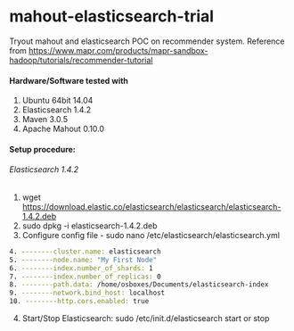 # mahout-elasticsearch-trial
Tryout mahout and elasticsearch POC on recommender system. Reference from <a href="https://www.mapr.com/products/mapr-sandbox-hadoop/tutorials/recommender-tutorial">https://www.mapr.com/products/mapr-sandbox-hadoop/tutorials/recommender-tutorial</a>

#### Hardware/Software tested with
1. Ubuntu 64bit 14.04
2. Elasticsearch 1.4.2
3. Maven 3.0.5
4. Apache Mahout 0.10.0

#### Setup procedure:
###### Elasticsearch 1.4.2
  1. wget https://download.elastic.co/elasticsearch/elasticsearch/elasticsearch-1.4.2.deb
  2. sudo dpkg -i elasticsearch-1.4.2.deb
  3. Configure config file - sudo nano /etc/elasticsearch/elasticsearch.yml
  ```bash
  4. --------cluster.name: elasticsearch
  5. --------node.name: "My First Node"
  6. --------index.number_of_shards: 1
  7. --------index.number_of_replicas: 0
  8. --------path.data: /home/osboxes/Documents/elasticsearch-index
  9. --------network.bind_host: localhost
  10. --------http.cors.enabled: true
  ```
  4. Start/Stop Elasticsearch: sudo /etc/init.d/elasticsearch start or stop 
